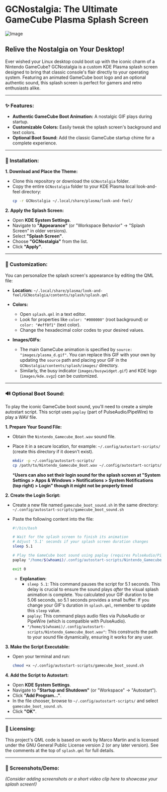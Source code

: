 # GCNostalgia: The Ultimate GameCube Plasma Splash Screen

![Image](https://github.com/user-attachments/assets/d0dfd071-6d9a-4919-9b3b-2472eb69e6b3)

## Relive the Nostalgia on Your Desktop!

Ever wished your Linux desktop could boot up with the iconic charm of a Nintendo GameCube? GCNostalgia is a custom KDE Plasma splash screen designed to bring that classic console's flair directly to your operating system. Featuring an animated GameCube boot logo and an optional authentic sound, this splash screen is perfect for gamers and retro enthusiasts alike.

---

### ✨ Features:

* **Authentic GameCube Boot Animation:** A nostalgic GIF plays during startup.
* **Customizable Colors:** Easily tweak the splash screen's background and text colors.
* **Optional Boot Sound:** Add the classic GameCube startup chime for a complete experience.

---

### 🚀 Installation:

**1. Download and Place the Theme:**

* Clone this repository or download the `GCNostalgia` folder.
* Copy the entire `GCNostalgia` folder to your KDE Plasma local look-and-feel directory:
    ```bash
    cp -r GCNostalgia ~/.local/share/plasma/look-and-feel/
    ```

**2. Apply the Splash Screen:**

* Open **KDE System Settings**.
* Navigate to **"Appearance"** (or "Workspace Behavior" -> "Splash Screen" in older versions).
* Select **"Splash Screen"**.
* Choose **"GCNostalgia"** from the list.
* Click **"Apply"**.

---

### 🎨 Customization:

You can personalize the splash screen's appearance by editing the QML file:

* **Location:** `~/.local/share/plasma/look-and-feel/GCNostalgia/contents/splash/splash.qml`

* **Colors:**
    * Open `splash.qml` in a text editor.
    * Look for properties like `color: "#000000"` (root background) or `color: "#eff0f1"` (text color).
    * Change the hexadecimal color codes to your desired values.

* **Images/GIFs:**
    * The main GameCube animation is specified by `source: "images/plasma_d.gif"`. You can replace this GIF with your own by updating the `source` path and placing your GIF in the `GCNostalgia/contents/splash/images/` directory.
    * Similarly, the busy indicator (`images/busywidget.gif`) and KDE logo (`images/kde.svgz`) can be customized.

---

### 🔊 Optional Boot Sound:

To play the iconic GameCube boot sound, you'll need to create a simple autostart script. This script uses `paplay` (part of PulseAudio/PipeWire) to play a WAV file.

**1. Prepare Your Sound File:**

* Obtain the `Nintendo_Gamecube_Boot.wav` sound file.
* Place it in a secure location, for example: `~/.config/autostart-scripts/` (create this directory if it doesn't exist).
    ```bash
    mkdir -p ~/.config/autostart-scripts/
    cp /path/to/Nintendo_Gamecube_Boot.wav ~/.config/autostart-scripts/
    ```

    ***Users can also set their login sound for the splash screen at "System Settings > Apps & Windows > Notifications > System Notifications (top right) > Login" though it might not be properly timed**

**2. Create the Login Script:**

* Create a new file named `gamecube_boot_sound.sh` in the same directory:
    `~/.config/autostart-scripts/gamecube_boot_sound.sh`

* Paste the following content into the file:
    ```bash
    #!/bin/bash

    # Wait for the splash screen to finish its animation
    # Adjust '5.1' seconds if your splash screen duration changes
    sleep 5.1

    # Play the GameCube boot sound using paplay (requires PulseAudio/PipeWire)
    paplay "/home/$(whoami)/.config/autostart-scripts/Nintendo_Gamecube_Boot.wav"

    exit 0
    ```
    * **Explanation:**
        * `sleep 5.1`: This command pauses the script for 5.1 seconds. This delay is crucial to ensure the sound plays *after* the visual splash animation is complete. You calculated your GIF duration to be 5.06 seconds, so 5.1 seconds provides a small buffer. If you change your GIF's duration in `splash.qml`, remember to update this `sleep` value.
        * `paplay`: This command plays audio files via PulseAudio or PipeWire (which is compatible with PulseAudio).
        * `"/home/$(whoami)/.config/autostart-scripts/Nintendo_Gamecube_Boot.wav"`: This constructs the path to your sound file dynamically, ensuring it works for any user.

**3. Make the Script Executable:**

* Open your terminal and run:
    ```bash
    chmod +x ~/.config/autostart-scripts/gamecube_boot_sound.sh
    ```

**4. Add the Script to Autostart:**

* Open **KDE System Settings**.
* Navigate to **"Startup and Shutdown"** (or "Workspace" -> "Autostart").
* Click **"Add Program..."**.
* In the file chooser, browse to `~/.config/autostart-scripts/` and select `gamecube_boot_sound.sh`.
* Click **"OK"**.

---

### 📄 Licensing:

This project's QML code is based on work by Marco Martin and is licensed under the GNU General Public License version 2 (or any later version). See the comments at the top of `splash.qml` for full details.

---

### 📸 Screenshots/Demo:

*(Consider adding screenshots or a short video clip here to showcase your splash screen!)*
